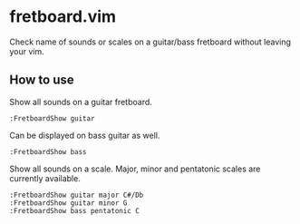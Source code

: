 # fretboard.vim

Check name of sounds or scales on a guitar/bass fretboard without leaving your vim.

## How to use

Show all sounds on a guitar fretboard.

```
:FretboardShow guitar
```

Can be displayed on bass guitar as well.

```
:FretboardShow bass
```

Show all sounds on a scale. Major, minor and pentatonic scales are currently available.

```
:FretboardShow guitar major C#/Db
:FretboardShow guitar minor G
:FretboardShow bass pentatonic C
```

